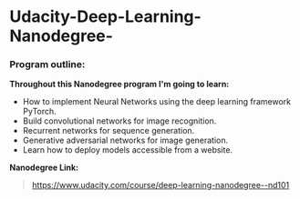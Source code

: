 # Udacity-Deep-Learning-Nanodegree-

### Program outline:

**Throughout this Nanodegree program I'm going to learn:**
 - How to implement Neural Networks using the deep learning framework PyTorch.
 - Build convolutional networks for image recognition.
 - Recurrent networks for sequence generation.
 - Generative adversarial networks for image generation.
 - Learn how to deploy models accessible from a website.

 **Nanodegree Link:**
> https://www.udacity.com/course/deep-learning-nanodegree--nd101
